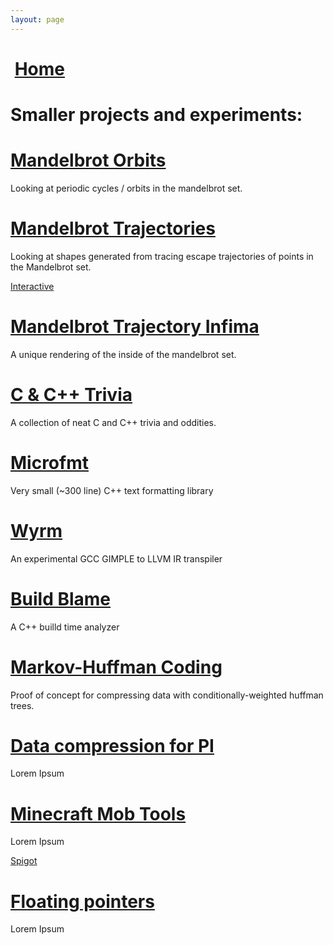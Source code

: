 ```yaml
---
layout: page
---
```


<script setup>
import './components/home.scss';
import pfp_url from '../assets/pfp.jpg';
</script>

<div id="content">
    <div id="small-header">
        <h1><img class="pfp" :src="pfp_url" /> <a href="index.html"><font-awesome-icon :icon="['fas', 'chevron-left']" /> Home</a></h1>
    </div>
    <div id="projects">
        <h1>Smaller projects and experiments:</h1>
        <div class="project-card">
            <h1><a href="https://github.com/jeremy-rifkin/mandelbrot-orbits">Mandelbrot Orbits <font-awesome-icon :icon="['fab', 'github']" /></a></h1>
            <p>
                Looking at periodic cycles / orbits in the mandelbrot set.
            </p>
        </div>
        <div class="project-card">
            <h1><a href="https://github.com/jeremy-rifkin/mandelbrot-trajectories">Mandelbrot Trajectories <font-awesome-icon :icon="['fab', 'github']" /></a></h1>
            <p>
                Looking at shapes generated from tracing escape trajectories of points in the Mandelbrot set.
            </p>
            <a class="button" href="https://rifkin.dev/projects/mandelbrot-trajectories/">Interactive <font-awesome-icon :icon="['fas', 'arrow-up-right-from-square']" /></a>
        </div>
        <div class="project-card">
            <h1><a href="https://github.com/jeremy-rifkin/mandelbrot-trajectory-infima">Mandelbrot Trajectory Infima <font-awesome-icon :icon="['fab', 'github']" /></a></h1>
            <p>
                A unique rendering of the inside of the mandelbrot set.
            </p>
        </div>
        <div class="project-card">
            <h1><a href="https://github.com/jeremy-rifkin/c-cpp-trivia">C & C++ Trivia <font-awesome-icon :icon="['fab', 'github']" /></a></h1>
            <p>
                A collection of neat C and C++ trivia and oddities.
            </p>
        </div>
        <div class="project-card">
            <h1><a href="https://github.com/jeremy-rifkin/microfmt">Microfmt <font-awesome-icon :icon="['fab', 'github']" /></a></h1>
            <p>
                Very small (~300 line) C++ text formatting library
            </p>
        </div>
        <div class="project-card">
            <h1><a href="https://github.com/jeremy-rifkin/wyrm">Wyrm <font-awesome-icon :icon="['fab', 'github']" /></a></h1>
            <p>
                An experimental GCC GIMPLE to LLVM IR transpiler
            </p>
        </div>
        <div class="project-card">
            <h1><a href="https://github.com/jeremy-rifkin/build-blame">Build Blame <font-awesome-icon :icon="['fab', 'github']" /></a></h1>
            <p>
                A C++ builld time analyzer
            </p>
        </div>
        <div class="project-card">
            <h1><a href="https://github.com/jeremy-rifkin/Markov-Huffman-Coding">Markov-Huffman Coding <font-awesome-icon :icon="['fab', 'github']" /></a></h1>
            <p>
                Proof of concept for compressing data with conditionally-weighted huffman trees.
            </p>
        </div>
        <div class="project-card">
            <h1><a href="https://github.com/jeremy-rifkin/strawberry-cheesecake">Data compression for PI <font-awesome-icon :icon="['fab', 'github']" /></a></h1>
            <p>
                Lorem Ipsum
            </p>
        </div>
        <div class="project-card">
            <h1><a href="https://github.com/jeremy-rifkin/MinecraftMobTools">Minecraft Mob Tools <font-awesome-icon :icon="['fab', 'github']" /></a></h1>
            <p>
                Lorem Ipsum
            </p>
            <a class="button" href="https://www.spigotmc.org/resources/mobtools.86929/">Spigot <font-awesome-icon :icon="['fas', 'faucet']" /></a>
        </div>
        <div class="project-card">
            <h1><a href="https://github.com/jeremy-rifkin/floating-pointers">Floating pointers <font-awesome-icon :icon="['fab', 'github']" /></a></h1>
            <p>
                Lorem Ipsum
            </p>
        </div>
    </div>
</div>
